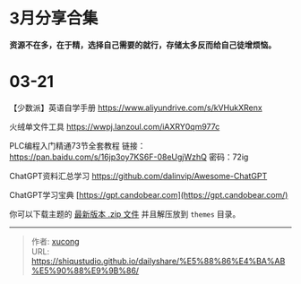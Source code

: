 # 3月分享合集


**资源不在多，在于精，选择自己需要的就行，存储太多反而给自己徒增烦恼。**

<!--more-->

# 03-21

【少数派】英语自学手册
https://www.aliyundrive.com/s/kVHukXRenx

火绒单文件工具
https://wwpj.lanzoul.com/iAXRY0qm977c

PLC编程入门精通73节全套教程
链接：https://pan.baidu.com/s/16jp3oy7KS6F-08eUgjWzhQ 密码：72ig

ChatGPT资料汇总学习
https://github.com/dalinvip/Awesome-ChatGPT

ChatGPT学习宝典
[https://gpt.candobear.com](https://gpt.candobear.com/)


你可以下载主题的 [最新版本 <i class="fa-regular fa-file-archive fa-fw" aria-hidden="true"></i>.zip 文件<i class="fa-solid fa-external-link-alt fa-fw fa-xs ms-1 text-secondary" aria-hidden="true"></i>](https://github.com/hugo-fixit/FixIt/releases) 并且解压放到 `themes` 目录。


---

> 作者: [xucong](https://shiqustudio.github.io/)  
> URL: https://shiqustudio.github.io/dailyshare/%E5%88%86%E4%BA%AB%E5%90%88%E9%9B%86/  

